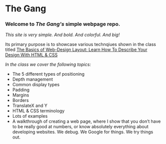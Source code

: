 # The Gang

### Welcome to _The Gang's_ simple webpage repo.  
*This site is very simple. And bold. And colorful. And big!*  

Its primary purpose is to showcase various technqiues shown in the class titled [The Basics of Web-Design Layout: Learn How To Describe Your Design With HTML & CSS](http://skl.sh/2FKWcgJ)

*In the class we cover the following topics:*
- The 5 different types of positioning
- Depth management
- Common display types
- Padding
- Margins
- Borders
- TranslateX and Y
- HTML & CSS terminology
- Lots of examples
- A walkthrough of creating a web page, where I show that you don’t have to be really good at numbers, or know absolutely everything about developing websites. We debug. We Google for things. We try things out.